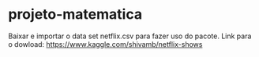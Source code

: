 # projeto-matematica
Baixar e importar o data set netflix.csv para fazer uso do pacote.
Link para o dowload: https://www.kaggle.com/shivamb/netflix-shows
